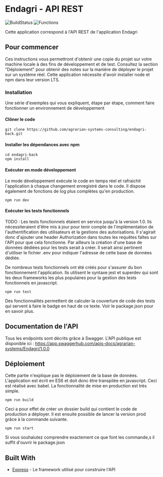 # Endagri - API REST

![BuildStatus](https://img.shields.io/badge/Build-Passing-brightgreen.svg) ![Functions](https://img.shields.io/badge/Coverage-96.99%25-brightgreen.svg 'Make me better!')

Cette application correspond à l'API REST de l'application Endagri

## Pour commencer

Ces instructions vous permettront d'obtenir une copie du projet sur votre machine locale à des fins de développement et de test. Consultez la section "Déploiement" pour obtenir des notes sur la manière de déployer le projet sur un système réel. Cette application nécessite d'avoir installer node et npm dans leur version LTS.

### Installation

Une série d'exemples qui vous expliquent, étape par étape, comment faire fonctionner un environnement de développement

#### Clôner le code

```
git clone https://github.com/agrarian-systems-consulting/endagri-back.git
```

#### Installer les dépendances avec npm

```
cd endagri-back
npm install
```

#### Exécuter en mode développement

Le mode développement exécute le code en temps réel et rafraichit l'application à chaque changement enregistré dans le code. Il dispose également de fonctions de log plus complètes qu'en production.

```
npm run dev
```

#### Exécuter les tests fonctionnels

TODO : Les tests fonctionnels étaient en service jusqu'à la version 1.0. Ils nécessiteraient d'être mis à jour pour tenir compte de l'implémentation de l'authentification des utilisateurs et la gestions des autorisations. Il s'agirait donc d'ajouter une header Authorization dans toutes les requêtes faîtes sur l'API pour que cela fonctionne. Par ailleurs la création d'une base de données dédiées pour les tests serait à créer. Il serait ainsi pertinent d'utiliser le fichier .env pour indiquer l'adresse de cette base de données dédiée.

De nombreux tests fonctionnels ont été créés pour s'assurer du bon fonctionnement l'application. Ils utilisent le syntaxe jest et superdev qui sont les deux frameworks les plus populaires pour la gestion des tests fonctionnels en javascript.

```
npm run test
```

Des fonctionnalités permettent de calculer la couverture de code des tests qui servent à faire le badge en haut de ce texte. Voir le package.json pour en savoir plus.

## Documentation de l'API

Tous les endpoints sont décrits grâce à Swagger. L'API publique est disponible ici : https://app.swaggerhub.com/apis-docs/agrarian-systems/Endagri/1.0.0

## Déploiement

Cette partie n'explique pas le déploiement de la base de données. L'application est écrit en ES6 et doit donc être transpilée en javascript. Ceci est réalisé avec babel. La fonctionnalité de mise en production est très simple.

```
npm run build
```

Ceci a pour effet de créer un dossier build qui contient le code de production a déployer.
Il est ensuite possible de lancer la version prod grâce à la commande suivante.

```
npm run start
```

Si vous souhaiutez comprendre exactement ce que font les commande,s il suffit d'ouvrir le package.json

## Built With

- [Express](https://expressjs.com/fr/) - Le framework utilisé pour construire l'API
